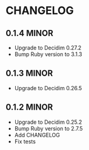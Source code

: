 # CHANGELOG

## 0.1.4 MINOR
- Upgrade to Decidim 0.27.2
- Bump Ruby version to 3.1.3

## 0.1.3 MINOR
- Upgrade to Decidim 0.26.5

## 0.1.2 MINOR
- Upgrade to Decidim 0.25.2
- Bump Ruby version to 2.7.5
- Add CHANGELOG
- Fix tests

